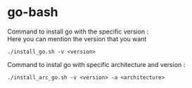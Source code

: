 # go-bash
Command to install go with the specific version :  
Here you can mention the version that you want 

    ./install_go.sh -v <version>

Command to instal go with specific architecture and version :

    ./install_arc_go.sh -v <version> -a <architecture>
